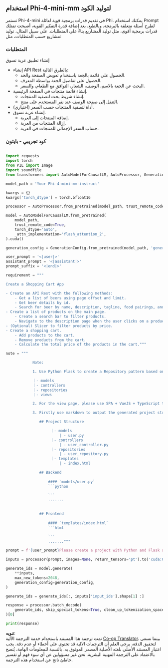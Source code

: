 <!--
CO_OP_TRANSLATOR_METADATA:
{
  "original_hash": "e7bb23ac4d9ef7b419305d8a5745b7aa",
  "translation_date": "2025-05-07T10:58:28+00:00",
  "source_file": "md/02.Application/02.Code/Phi4/GenProjectCode/README.md",
  "language_code": "ar"
}
-->
## **استخدام Phi-4-mini-mm لتوليد الكود**

تستمر Phi-4-mini في تقديم قدرات برمجية قوية لعائلة Phi. يمكنك استخدام Prompt لطرح أسئلة متعلقة بالبرمجة. وبالطبع، بعد إضافة قدرة التفكير القوية، أصبحت تمتلك قدرات برمجية أقوى، مثل توليد المشاريع بناءً على المتطلبات. على سبيل المثال، توليد مشاريع حسب المتطلبات، مثل:

### **المتطلبات**

إنشاء تطبيق عربة تسوق

- إنشاء API Rest بالطرق التالية:
    - الحصول على قائمة بالجعة باستخدام تعويض الصفحة والحد.
    - الحصول على تفاصيل الجعة بواسطة المعرف.
    - البحث عن الجعة بالاسم، الوصف، الشعار، التوافق مع الطعام، والسعر.
- إنشاء قائمة منتجات في الصفحة الرئيسية.
    - إنشاء شريط بحث لتصفية المنتجات.
    - التنقل إلى صفحة الوصف عند نقر المستخدم على منتج.
- (اختياري) أداة لتصفية المنتجات حسب السعر.
- إنشاء عربة تسوق.
    - إضافة المنتجات إلى العربة.
    - إزالة المنتجات من العربة.
    - حساب السعر الإجمالي للمنتجات في العربة.

### **كود تجريبي - بايثون**


```python

import requests
import torch
from PIL import Image
import soundfile
from transformers import AutoModelForCausalLM, AutoProcessor, GenerationConfig,pipeline,AutoTokenizer

model_path = 'Your Phi-4-mini-mm-instruct'

kwargs = {}
kwargs['torch_dtype'] = torch.bfloat16

processor = AutoProcessor.from_pretrained(model_path, trust_remote_code=True)

model = AutoModelForCausalLM.from_pretrained(
    model_path,
    trust_remote_code=True,
    torch_dtype='auto',
    _attn_implementation='flash_attention_2',
).cuda()

generation_config = GenerationConfig.from_pretrained(model_path, 'generation_config.json')

user_prompt = '<|user|>'
assistant_prompt = '<|assistant|>'
prompt_suffix = '<|end|>'

requirement = """

Create a Shopping Cart App

- Create an API Rest with the following methods:
    - Get a list of beers using page offset and limit.
    - Get beer details by id.
    - Search for beer by name, description, tagline, food pairings, and price.
- Create a list of products on the main page.
    - Create a search bar to filter products.
    - Navigate to the description page when the user clicks on a product.
- (Optional) Slicer to filter products by price.
- Create a shopping cart.
    - Add products to the cart.
    - Remove products from the cart.
    - Calculate the total price of the products in the cart."""

note = """ 

            Note:

            1. Use Python Flask to create a Repository pattern based on the following structure to generate the files

            ｜- models
            ｜- controllers
            ｜- repositories
            ｜- views

            2. For the view page, please use SPA + VueJS + TypeScript to build

            3. Firstly use markdown to output the generated project structure (including directories and files), and then generate the  file names and corresponding codes step by step, output like this 

               ## Project Structure

                    ｜- models
                        | - user.py
                    ｜- controllers
                        | - user_controller.py
                    ｜- repositories
                        | - user_repository.py
                    ｜- templates
                        | - index.html

               ## Backend
                 
                   #### `models/user.py`
                   ```python

                   ```
                   .......
               

               ## Frontend
                 
                   #### `templates/index.html`
                   ```html

                   ```
                   ......."""

prompt = f'{user_prompt}Please create a project with Python and Flask according to the following requirements：\n{requirement}{note}{prompt_suffix}{assistant_prompt}'

inputs = processor(prompt, images=None, return_tensors='pt').to('cuda:0')

generate_ids = model.generate(
    **inputs,
    max_new_tokens=2048,
    generation_config=generation_config,
)

generate_ids = generate_ids[:, inputs['input_ids'].shape[1] :]

response = processor.batch_decode(
    generate_ids, skip_special_tokens=True, clean_up_tokenization_spaces=False
)[0]

print(response)

```

**تنويه**:  
تمت ترجمة هذا المستند باستخدام خدمة الترجمة الآلية [Co-op Translator](https://github.com/Azure/co-op-translator). بينما نسعى لتحقيق الدقة، يرجى العلم أن الترجمات الآلية قد تحتوي على أخطاء أو عدم دقة. يجب اعتبار المستند الأصلي بلغته الأصلية المصدر الموثوق به. بالنسبة للمعلومات الهامة، يُنصح بالاعتماد على الترجمة المهنية البشرية. نحن غير مسؤولين عن أي سوء فهم أو تفسير خاطئ ناتج عن استخدام هذه الترجمة.